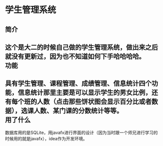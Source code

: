 学生管理系统
====
简介
----
  这个是大二的时候自己做的学生管理系统，做出来之后就没有更新过，因为也不知道如何下手哈哈哈哈。<br>
功能
----
  具有学生管理、课程管理、成绩管理、信息统计四个功能，信息统计那里主要是可以显示学生的男女比例，还有每个班的人数（点击那些饼状图会显示百分比或者数据），选课人数、某门课的分数统计等等。<br>
用了什么
----
  数据库用的是SQLite，用javafx进行界面的设计（因为当时跟一个师兄进行学习的时候用的就是javafx），idea作为开发环境。
